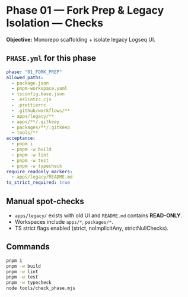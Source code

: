 # Phase 01 — Fork Prep & Legacy Isolation — Checks

**Objective:** Monorepo scaffolding + isolate legacy Logseq UI.

## `PHASE.yml` for this phase
```yaml
phase: "01_FORK_PREP"
allowed_paths:
  - package.json
  - pnpm-workspace.yaml
  - tsconfig.base.json
  - .eslintrc.cjs
  - .prettierrc
  - .github/workflows/**
  - apps/legacy/**
  - apps/**/.gitkeep
  - packages/**/.gitkeep
  - tools/**
acceptance:
  - pnpm i
  - pnpm -w build
  - pnpm -w lint
  - pnpm -w test
  - pnpm -w typecheck
require_readonly_markers:
  - apps/legacy/README.md
ts_strict_required: true
```

## Manual spot-checks
- `apps/legacy/` exists with old UI and `README.md` contains **READ-ONLY**.
- Workspaces include `apps/*`, `packages/*`.
- TS strict flags enabled (strict, noImplicitAny, strictNullChecks).

## Commands
```bash
pnpm i
pnpm -w build
pnpm -w lint
pnpm -w test
pnpm -w typecheck
node tools/check_phase.mjs
```
